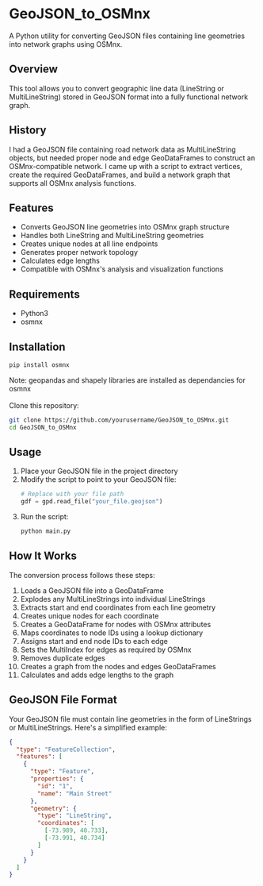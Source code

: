 # GeoJSON_to_OSMnx

A Python utility for converting GeoJSON files containing line geometries into network graphs using OSMnx.

## Overview

This tool allows you to convert geographic line data (LineString or MultiLineString) stored in GeoJSON format into a fully functional network graph.

## History

I had a GeoJSON file containing road network data as MultiLineString objects, but needed proper node and edge GeoDataFrames to construct an OSMnx-compatible network. I came up with a script to extract vertices, create the required GeoDataFrames, and build a network graph that supports all OSMnx analysis functions.

## Features

- Converts GeoJSON line geometries into OSMnx graph structure
- Handles both LineString and MultiLineString geometries
- Creates unique nodes at all line endpoints
- Generates proper network topology
- Calculates edge lengths
- Compatible with OSMnx's analysis and visualization functions

## Requirements

- Python3
- osmnx

## Installation

```bash
pip install osmnx
```
Note: geopandas and shapely libraries are installed as dependancies for osmnx <br><br>
Clone this repository:
```bash
git clone https://github.com/yourusername/GeoJSON_to_OSMnx.git
cd GeoJSON_to_OSMnx
```

## Usage

1. Place your GeoJSON file in the project directory
2. Modify the script to point to your GeoJSON file:
   ```python
   # Replace with your file path
   gdf = gpd.read_file("your_file.geojson")
   ```
3. Run the script:
   ```bash
   python main.py
   ```

## How It Works

The conversion process follows these steps:

1. Loads a GeoJSON file into a GeoDataFrame
2. Explodes any MultiLineStrings into individual LineStrings
3. Extracts start and end coordinates from each line geometry
4. Creates unique nodes for each coordinate
5. Creates a GeoDataFrame for nodes with OSMnx attributes
6. Maps coordinates to node IDs using a lookup dictionary
7. Assigns start and end node IDs to each edge
8. Sets the MultiIndex for edges as required by OSMnx
9. Removes duplicate edges
10. Creates a graph from the nodes and edges GeoDataFrames
11. Calculates and adds edge lengths to the graph

## GeoJSON File Format

Your GeoJSON file must contain line geometries in the form of LineStrings or MultiLineStrings. Here's a simplified example:

```json
{
  "type": "FeatureCollection",
  "features": [
    {
      "type": "Feature",
      "properties": {
        "id": "1",
        "name": "Main Street"
      },
      "geometry": {
        "type": "LineString",
        "coordinates": [
          [-73.989, 40.733],
          [-73.991, 40.734]
        ]
      }
    }
  ]
}
```
